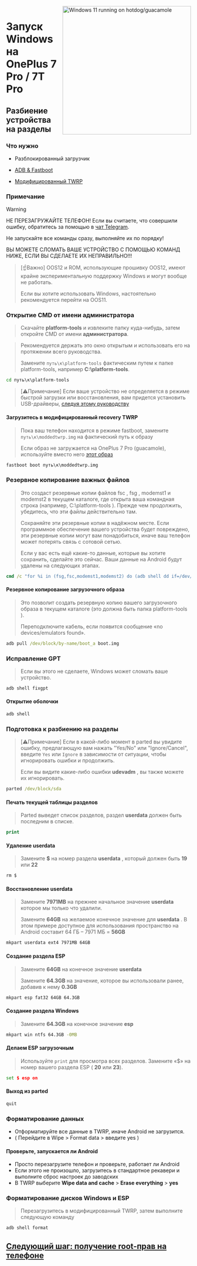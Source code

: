 <img align="right" src="https://github.com/n00b69/woa-op7/blob/main/op7.png" width="350" alt="Windows 11 running on hotdog/guacamole">

# Запуск Windows на OnePlus 7 Pro / 7T Pro

## Разбиение устройства на разделы

### Что нужно
- Разблокированный загрузчик

- [ADB & Fastboot](https://developer.android.com/studio/releases/platform-tools)
  
- [Модифицированный TWRP](https://github.com/n00b69/woa-op7/releases/download/Files/moddedtwrp.img)

### Примечание
> [!Warning]  
> 
> НЕ ПЕРЕЗАГРУЖАЙТЕ ТЕЛЕФОН! Если вы считаете, что совершили ошибку, обратитесь за помощью в [чат Telegram](https://t.me/oneplus7woa).
> 
> Не запускайте все команды сразу, выполняйте их по порядку!
>
> ВЫ МОЖЕТЕ СЛОМАТЬ ВАШЕ УСТРОЙСТВО С ПОМОЩЬЮ КОМАНД НИЖЕ, ЕСЛИ ВЫ СДЕЛАЕТЕ ИХ НЕПРАВИЛЬНО!!!

> [☝️Важно]
> OOS12 и ROM, использующие прошивку OOS12, имеют крайне экспериментальную поддержку Windows и могут вообще не работать.
>
> Если вы хотите использовать Windows, настоятельно рекомендуется перейти на OOS11.

### Открытие CMD от имени администратора
> Скачайте **platform-tools** и извлеките папку куда-нибудь, затем откройте CMD от имени **администратора**.


>
> Рекомендуется держать это окно открытым и использовать его на протяжении всего руководства.
> 
> Замените `путь\к\platform-tools` фактическим путем к папке platform-tools, например **C:\platform-tools**.
```cmd
cd путь\к\platform-tools
```

> [⚠️Примечание]
> Если ваше устройство не определяется в режиме быстрой загрузки или восстановления, вам придется установить USB-драйверы, [следуя этому руководству](troubleshooting.md#device-is-not-recognized-in-fastboot-or-recovery)

#### Загрузитесь в модифицированный recovery TWRP
> Пока ваш телефон находится в режиме fastboot, замените `путь\к\moddedtwrp.img` на фактический путь к образу
>
> Если образ не загружается на OnePlus 7 Pro (guacamole), используйте вместо него [этот образ](https://github.com/n00b69/woa-op7/releases/download/Files/guacamolefunny.img) 
```cmd
fastboot boot путь\к\moddedtwrp.img
```

### Резервное копирование важных файлов
> Это создаст резервные копии файлов fsc , fsg , modemst1 и modemst2 в текущем каталоге, где открыта ваша командная строка (например, C:\platform-tools ). Прежде чем продолжить, убедитесь, что эти файлы действительно там.
> 
> Сохраняйте эти резервные копии в надёжном месте. Если программное обеспечение вашего устройства будет повреждено, эти резервные копии могут вам понадобиться, иначе ваш телефон может потерять связь с сотовой сетью.
>
> Если у вас есть ещё какие-то данные, которые вы хотите сохранить, сделайте это сейчас. Ваши данные на Android будут удалены на следующих этапах.
```cmd
cmd /c "for %i in (fsg,fsc,modemst1,modemst2) do (adb shell dd if=/dev/block/by-name/%i of=/tmp/%i.bin & adb pull /tmp/%i.bin)"
```

#### Резервное копирование загрузочного образа
> Это позволит создать резервную копию вашего загрузочного образа в текущем каталоге (это должна быть папка platform-tools ).
>
> Переподключите кабель, если появится сообщение «no devices/emulators found».
```cmd
adb pull /dev/block/by-name/boot_a boot.img
```

### Исправление GPT
> Если вы этого не сделаете, Windows может сломать ваше устройство.
```cmd
adb shell fixgpt
```

#### Открытие оболочки
```cmd
adb shell
```

### Подготовка к разбиению на разделы
> [⚠️Примечание]
> Если в какой-либо момент в parted вы увидите ошибку, предлагающую вам нажать "Yes/No" или "Ignore/Cancel", введите `Yes` или `Ignore` в зависимости от ситуации, чтобы игнорировать ошибки и продолжить.
>
> Если вы видите какие-либо ошибки **udevadm** , вы также можете их игнорировать.
```cmd
parted /dev/block/sda
```

#### Печать текущей таблицы разделов
> Parted выведет список разделов, раздел **userdata** должен быть последним в списке.
```cmd
print
```

#### Удаление userdata
> Замените **$** на номер раздела **userdata** , который должен быть **19** или **22**
```cmd
rm $
```

#### Восстановление userdata
> Замените **7971MB** на прежнее начальное значение **userdata** которое мы только что удалили.
>
> Замените **64GB** на желаемое конечное значение для **userdata** . В этом примере доступное для использования пространство на Android составит 64 ГБ – 7971 МБ = **56GB**
```cmd
mkpart userdata ext4 7971MB 64GB
```

#### Создание раздела ESP
> Замените **64GB** на конечное значение **userdata**
>
> Замените **64.3GB** на значение, которое вы использовали ранее, добавив к нему **0.3GB** 
```cmd
mkpart esp fat32 64GB 64.3GB
```

#### Создание раздела Windows
> Замените **64.3GB** на конечное значение **esp**
```cmd
mkpart win ntfs 64.3GB -0MB
```

#### Делаем ESP загрузочным 
> Используйте `print` для просмотра всех разделов. Замените «$» на номер вашего раздела ESP ( **20** или **23**).
```cmd
set $ esp on
```

#### Выход из parted
```cmd
quit
```

### Форматирование данных
- Отформатируйте все данные в TWRP, иначе Android не загрузится.
- ( Перейдите в Wipe > Format data > введите yes )

#### Проверьте, запускается ли Android
- Просто перезагрузите телефон и проверьте, работает ли Android
- Если этого не произошло, загрузитесь в стандартное рекавери и выполните сброс настроек до заводских
- В TWRP выберите **Wipe data and cache** > **Erase everything** > **yes**

### Форматирование дисков Windows и ESP
> Перезагрузитесь в модифицированный TWRP, затем выполните следующую команду
```cmd
adb shell format
```

## [Следующий шаг: получение root-прав на телефоне](2-root-ru.md)





















